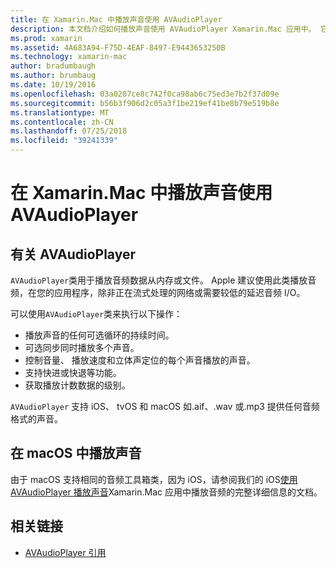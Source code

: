 ```yaml
---
title: 在 Xamarin.Mac 中播放声音使用 AVAudioPlayer
description: 本文档介绍如何播放声音使用 AVAudioPlayer Xamarin.Mac 应用中。 它讨论了在高级别和其他文档的更全面探讨链接 AVAudioPlayer。
ms.prod: xamarin
ms.assetid: 4A683A94-F75D-4EAF-8497-E9443653250B
ms.technology: xamarin-mac
author: bradumbaugh
ms.author: brumbaug
ms.date: 10/19/2016
ms.openlocfilehash: 03a0207ce8c742f0ca98ab6c75ed3e7b2f37d09e
ms.sourcegitcommit: b56b3f906d2c05a3f1be219ef41be8b79e519b8e
ms.translationtype: MT
ms.contentlocale: zh-CN
ms.lasthandoff: 07/25/2018
ms.locfileid: "39241339"
---
```

# <a name="playing-sound-with-avaudioplayer-in-xamarinmac"></a>在 Xamarin.Mac 中播放声音使用 AVAudioPlayer

## <a name="about-the-avaudioplayer"></a>有关 AVAudioPlayer

`AVAudioPlayer`类用于播放音频数据从内存或文件。 Apple 建议使用此类播放音频，在您的应用程序，除非正在流式处理的网络或需要较低的延迟音频 I/O。

可以使用`AVAudioPlayer`类来执行以下操作：

- 播放声音的任何可选循环的持续时间。
- 可选同步同时播放多个声音。
- 控制音量、 播放速度和立体声定位的每个声音播放的声音。
- 支持快进或快退等功能。
- 获取播放计数数据的级别。

`AVAudioPlayer` 支持 iOS、 tvOS 和 macOS 如.aif、.wav 或.mp3 提供任何音频格式的声音。

## <a name="playing-sounds-in-macos"></a>在 macOS 中播放声音

由于 macOS 支持相同的音频工具箱类，因为 iOS，请参阅我们的 iOS[使用 AVAudioPlayer 播放声音](https://github.com/xamarin/recipes/tree/master/Recipes/ios/media/sound/avaudioplayer)Xamarin.Mac 应用中播放音频的完整详细信息的文档。

## <a name="related-links"></a>相关链接

- [AVAudioPlayer 引用](https://developer.apple.com/documentation/avfoundation/avaudioplayer)
